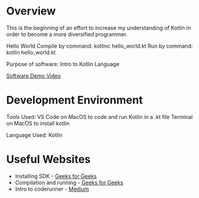 # Overview

This is the beginning of an effort to increase my understanding of Kotlin in order to become a more diversified programmer.

Hello World
Compile by command: kotlinc hello_world.kt
Run by command: kotlin hello_world.kt

Purpose of software:
Intro to Kotlin Language

[Software Demo Video](http://youtube.link.goes.here)

# Development Environment

Tools Used:
VS Code on MacOS to code and run Kotlin in a .kt file
Terminal on MacOS to install kotlin

Language Used:
Kotlin

# Useful Websites

* Installing SDK - [Geeks for Geeks](https://www.geeksforgeeks.org/how-to-install-kotlin-on-macos-using-visual-studio-code/) 
* Compilation and running - [Geeks for Geeks](https://www.geeksforgeeks.org/hello-world-program-in-kotlin/)
* Intro to coderunner - [Medium](https://medium.com/@agavatar/programming-with-kotlin-in-visual-studio-code-1d745d6b4ad1)